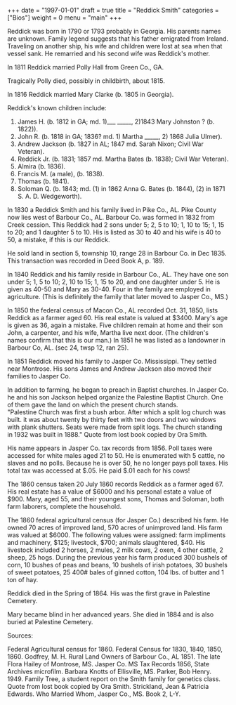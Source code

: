 +++
date = "1997-01-01"
draft = true
title = "Reddick Smith"
categories = ["Bios"]
weight = 0
menu =  "main"
+++

Reddick was born in 1790 or 1793 probably in Georgia.  His parents names are unknown.  Family legend suggests that his father emigrated from Ireland.  Traveling on another ship, his wife and children were lost at sea when that vessel sank.  He remarried and his second wife was Reddick's mother.

In 1811 Reddick married Polly Hall from Green Co., GA.

Tragically Polly died, possibly in childbirth, about 1815.

In 1816 Reddick married Mary Clarke (b. 1805 in Georgia).

Reddick's known children include: 

1) James H. (b. 1812 in GA; md. 1)___ _____, 2)1843 Mary Johnston ? (b. 1822)). 
2) John R. (b. 1818 in GA; 1836? md. 1) Martha _____, 2) 1868 Julia Ulmer). 
3) Andrew Jackson (b. 1827 in AL; 1847 md. Sarah Nixon; Civil War Veteran). 
4) Reddick Jr. (b. 1831; 1857 md. Martha Bates (b. 1838); Civil War Veteran). 
5) Almira (b. 1836). 
6) Francis M. (a male), (b. 1838).
7) Thomas (b. 1841).
8) Soloman Q. (b. 1843; md. (1) in 1862 Anna G. Bates (b. 1844), (2) in 1871 S. A. D. Wedgeworth).

In 1830 a Reddick Smith and his family lived in Pike Co., AL.  Pike County now lies west of Barbour Co., AL.  Barbour Co. was formed in 1832 from Creek cession.  This Reddick had 2 sons under 5; 2, 5 to 10; 1, 10 to 15; 1, 15 to 20; and 1 daughter 5 to 10.  His is listed as 30 to 40 and his wife is 40 to 50, a mistake, if this is our Reddick.

He sold land in section 5, township 10, range 28 in Barbour Co. in Dec 1835.  This transaction was recorded in Deed Book A, p. 189.

In 1840 Reddick and his family reside in Barbour Co., AL.  They have one son under 5; 1, 5 to 10; 2, 10 to 15; 1, 15 to 20, and one daughter under 5.  He is given as 40-50 and Mary as 30-40.  Four in the family are employed in agriculture.  (This is definitely the family that later moved to Jasper Co., MS.)

In 1850 the federal census of Macon Co., AL recorded Oct. 31, 1850, lists Reddick as a farmer aged 60.  His real estate is valued at $3400.  Mary's age is given as 36, again a mistake.  Five children remain at home and their son John, a carpenter, and his wife, Martha live next door.  (The children's names confirm that this is our man.)
In 1851 he was listed as a landowner in Barbour Co, AL. (sec 24, twsp 12, ran 25).  

In 1851 Reddick moved his family to Jasper Co. Mississippi.  They settled near Montrose.  His sons James and Andrew Jackson also moved their families to Jasper Co.

In addition to farming, he began to preach in Baptist churches.  In Jasper Co. he and his son Jackson helped organize the Palestine Baptist Church.  One of them gave the land on which the present church stands.  
"Palestine Church was first a bush arbor.  After which a split 	log church was built.  it was about twenty by thirty feet with 	two doors and two windows with plank shutters.  Seats were 	made from split logs.  The church standing in 1932 was built 	in 1888."  Quote from lost book copied by Ora Smith.
 
His name appears in Jasper Co. tax records from 1856.  Poll taxes were accessed for white males aged 21 to 50.  He is enumerated with 5 cattle, no slaves and no polls.  Because he is over 50, he no longer pays poll taxes.  His total tax was accessed at $.05.  He paid $.01 each for his cows!

The 1860 census taken 20 July 1860 records Reddick as a farmer aged 67.  His real estate has a value of $6000 and his personal estate a value of $900.  Mary, aged 55, and their youngest sons, Thomas and Soloman, both farm laborers, complete the household.

The 1860 federal agricultural census (for Jasper Co.) described his farm.  He owned 70 acres of improved land, 570 acres of unimproved land.  His farm was valued at $6000.  The following values were assigned: farm impliments and machinery, $125; livestock, $700; animals slaughtered, $40.  His livestock included 2 horses, 2 mules, 2 milk cows, 2 oxen, 4 other cattle, 2 sheep, 25 hogs.  During the previous year his farm produced 300 bushels of corn, 10 bushes of peas and beans, 10 bushels of irish potatoes, 30 bushels of sweet potatoes, 25 400# bales of ginned cotton, 104 lbs. of butter and 1 ton of hay.

Reddick died in the Spring of 1864.  His was the first grave in Palestine Cemetery.

Mary became blind in her advanced years.  She died in 1884 and is also buried at Palestine Cemetery.

Sources:

Federal Agricultural census for 1860.
Federal Census for 1830, 1840, 1850, 1860.
Godfrey, M. H. Rural Land Owners of Barbour Co., AL 1851.
The late Flora Hailey of Montrose, MS.
Jasper Co. MS Tax Records 1856, State Archives microfilm.
Barbara Knotts of Ellisville, MS.
Parker, Bob Henry. 1949. Family Tree, a student report on the Smith family for genetics class.
Quote from lost book copied by Ora Smith.
Strickland, Jean & Patricia Edwards.  Who Married Whom, Jasper Co., MS. Book 2, L-Y.
